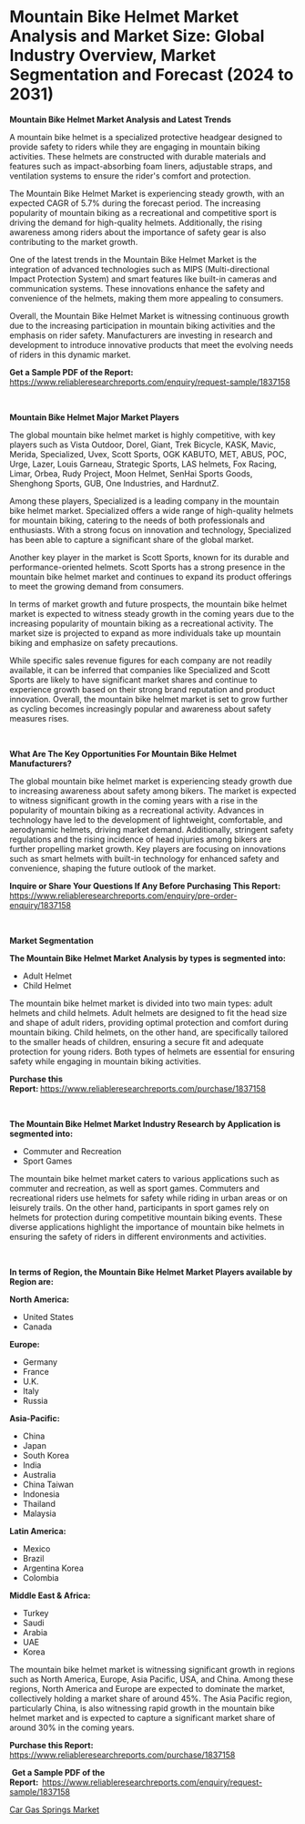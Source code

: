 <p><h1>Mountain Bike Helmet Market Analysis and Market Size: Global Industry Overview, Market Segmentation and Forecast (2024 to 2031)</h1></p><p><strong>Mountain Bike Helmet Market Analysis and Latest Trends</strong></p>
<p><p>A mountain bike helmet is a specialized protective headgear designed to provide safety to riders while they are engaging in mountain biking activities. These helmets are constructed with durable materials and features such as impact-absorbing foam liners, adjustable straps, and ventilation systems to ensure the rider's comfort and protection.</p><p>The Mountain Bike Helmet Market is experiencing steady growth, with an expected CAGR of 5.7% during the forecast period. The increasing popularity of mountain biking as a recreational and competitive sport is driving the demand for high-quality helmets. Additionally, the rising awareness among riders about the importance of safety gear is also contributing to the market growth.</p><p>One of the latest trends in the Mountain Bike Helmet Market is the integration of advanced technologies such as MIPS (Multi-directional Impact Protection System) and smart features like built-in cameras and communication systems. These innovations enhance the safety and convenience of the helmets, making them more appealing to consumers.</p><p>Overall, the Mountain Bike Helmet Market is witnessing continuous growth due to the increasing participation in mountain biking activities and the emphasis on rider safety. Manufacturers are investing in research and development to introduce innovative products that meet the evolving needs of riders in this dynamic market.</p></p>
<p><strong>Get a Sample PDF of the Report:&nbsp;</strong> <a href="https://www.reliableresearchreports.com/enquiry/request-sample/1837158">https://www.reliableresearchreports.com/enquiry/request-sample/1837158</a></p>
<p>&nbsp;</p>
<p><strong>Mountain Bike Helmet Major Market Players</strong></p>
<p><p>The global mountain bike helmet market is highly competitive, with key players such as Vista Outdoor, Dorel, Giant, Trek Bicycle, KASK, Mavic, Merida, Specialized, Uvex, Scott Sports, OGK KABUTO, MET, ABUS, POC, Urge, Lazer, Louis Garneau, Strategic Sports, LAS helmets, Fox Racing, Limar, Orbea, Rudy Project, Moon Helmet, SenHai Sports Goods, Shenghong Sports, GUB, One Industries, and HardnutZ.</p><p>Among these players, Specialized is a leading company in the mountain bike helmet market. Specialized offers a wide range of high-quality helmets for mountain biking, catering to the needs of both professionals and enthusiasts. With a strong focus on innovation and technology, Specialized has been able to capture a significant share of the global market.</p><p>Another key player in the market is Scott Sports, known for its durable and performance-oriented helmets. Scott Sports has a strong presence in the mountain bike helmet market and continues to expand its product offerings to meet the growing demand from consumers.</p><p>In terms of market growth and future prospects, the mountain bike helmet market is expected to witness steady growth in the coming years due to the increasing popularity of mountain biking as a recreational activity. The market size is projected to expand as more individuals take up mountain biking and emphasize on safety precautions.</p><p>While specific sales revenue figures for each company are not readily available, it can be inferred that companies like Specialized and Scott Sports are likely to have significant market shares and continue to experience growth based on their strong brand reputation and product innovation. Overall, the mountain bike helmet market is set to grow further as cycling becomes increasingly popular and awareness about safety measures rises.</p></p>
<p>&nbsp;</p>
<p><strong>What Are The Key Opportunities For Mountain Bike Helmet Manufacturers?</strong></p>
<p><p>The global mountain bike helmet market is experiencing steady growth due to increasing awareness about safety among bikers. The market is expected to witness significant growth in the coming years with a rise in the popularity of mountain biking as a recreational activity. Advances in technology have led to the development of lightweight, comfortable, and aerodynamic helmets, driving market demand. Additionally, stringent safety regulations and the rising incidence of head injuries among bikers are further propelling market growth. Key players are focusing on innovations such as smart helmets with built-in technology for enhanced safety and convenience, shaping the future outlook of the market.</p></p>
<p><strong>Inquire or Share Your Questions If Any Before Purchasing This Report:</strong> <a href="https://www.reliableresearchreports.com/enquiry/pre-order-enquiry/1837158">https://www.reliableresearchreports.com/enquiry/pre-order-enquiry/1837158</a></p>
<p>&nbsp;</p>
<p><strong>Market Segmentation</strong></p>
<p><strong>The Mountain Bike Helmet Market Analysis by types is segmented into:</strong></p>
<p><ul><li>Adult Helmet</li><li>Child Helmet</li></ul></p>
<p><p>The mountain bike helmet market is divided into two main types: adult helmets and child helmets. Adult helmets are designed to fit the head size and shape of adult riders, providing optimal protection and comfort during mountain biking. Child helmets, on the other hand, are specifically tailored to the smaller heads of children, ensuring a secure fit and adequate protection for young riders. Both types of helmets are essential for ensuring safety while engaging in mountain biking activities.</p></p>
<p><strong>Purchase this Report:&nbsp;</strong><a href="https://www.reliableresearchreports.com/purchase/1837158">https://www.reliableresearchreports.com/purchase/1837158</a></p>
<p>&nbsp;</p>
<p><strong>The Mountain Bike Helmet Market Industry Research by Application is segmented into:</strong></p>
<p><ul><li>Commuter and Recreation</li><li>Sport Games</li></ul></p>
<p><p>The mountain bike helmet market caters to various applications such as commuter and recreation, as well as sport games. Commuters and recreational riders use helmets for safety while riding in urban areas or on leisurely trails. On the other hand, participants in sport games rely on helmets for protection during competitive mountain biking events. These diverse applications highlight the importance of mountain bike helmets in ensuring the safety of riders in different environments and activities.</p></p>
<p>&nbsp;</p>
<p><strong>In terms of Region, the Mountain Bike Helmet Market Players available by Region are:</strong></p>
<p>
    <p> <strong> North America: </strong>
        <ul>
            <li>United States</li>
            <li>Canada</li>
        </ul>
        </p> 
    <p> <strong> Europe: </strong>
        <ul>
            <li>Germany</li>
            <li>France</li>
            <li>U.K.</li>
            <li>Italy</li>
            <li>Russia</li>
        </ul>
        </p> 
    <p> <strong> Asia-Pacific: </strong>
        <ul>
            <li>China</li>
            <li>Japan</li>
            <li>South Korea</li>
            <li>India</li>
            <li>Australia</li>
            <li>China Taiwan</li>
            <li>Indonesia</li>
            <li>Thailand</li>
            <li>Malaysia</li>
        </ul>
        </p> 
    <p> <strong> Latin America: </strong>
        <ul>
            <li>Mexico</li>
            <li>Brazil</li>
            <li>Argentina Korea</li>
            <li>Colombia</li>
        </ul>
        </p> 
    <p> <strong> Middle East & Africa: </strong>
        <ul>
            <li>Turkey</li>
            <li>Saudi</li>
            <li>Arabia</li>
            <li>UAE</li>
            <li>Korea</li>
        </ul>
    </p>
    </p>
<p><p>The mountain bike helmet market is witnessing significant growth in regions such as North America, Europe, Asia Pacific, USA, and China. Among these regions, North America and Europe are expected to dominate the market, collectively holding a market share of around 45%. The Asia Pacific region, particularly China, is also witnessing rapid growth in the mountain bike helmet market and is expected to capture a significant market share of around 30% in the coming years.</p></p>
<p><strong>Purchase this Report: </strong><a href="https://www.reliableresearchreports.com/purchase/1837158">https://www.reliableresearchreports.com/purchase/1837158</a></p>
<p>&nbsp;<strong>Get a Sample PDF of the Report:&nbsp;&nbsp;</strong><a href="https://www.reliableresearchreports.com/enquiry/request-sample/1837158">https://www.reliableresearchreports.com/enquiry/request-sample/1837158</a></p>
<p><strong></strong></p>
<p><p><a href="https://frill-swim-3cd.notion.site/Car-Gas-Springs-Market-Research-Report-Forecasted-for-Period-from-2024-2031-by-Market-Type-Marke-bc1af0a9d0714caaafb80b9c6ee4a707">Car Gas Springs Market</a></p></p>